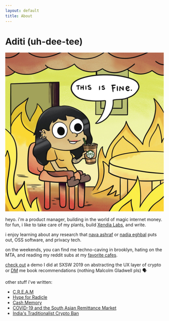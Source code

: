 ```yaml
---
layout: default
title: About
---
```


# Aditi (uh-dee-tee)

![aditi](/adit.jpg)

heyo. i'm a product manager, building in the world of magic internet money. for fun, i like to take care of my plants, build [Xendia Labs](https://www.xendialabs.com/), and write. 

i enjoy learning about any research that [nava ashraf](https://ashrafnava.wordpress.com/) or [nadia eghbal](https://nadiaeghbal.com/oss/) puts out, OSS software, and privacy tech.

on the weekends, you can find me techno-caving in brooklyn, hating on the MTA, and reading my reddit subs at my [favorite cafes](https://www.notion.so/cafe-workspots-80b6b55555524fe88185d20806e30967).

[check out](https://www.youtube.com/watch?v=NhHs1lPCzK0https://www.youtube.com/watch?v=NhHs1lPCzK0) a demo I did at SXSW 2019 on abstracting the UX layer of crypto or [DM](https://twitter.com/adeets_22) me book recommendations (nothing Malcolm Gladwell pls) 🗣

other stuff i've written: 
- [C.R.E.A.M](https://buttercup4pres.medium.com/c-r-e-a-m-e39e49a4a9fa) 
- [Hype for Radicle](https://buttercup4pres.medium.com/hype-for-radicle-957cfd03aaf8?source=---------0----------------------------) 
- [Cash Memory](https://onjuno.com/blog/what-is-cash-memory-and-why-fintechs-need-to-take-notice) 
- [COVID-19 and the South Asian Remittance Market](https://onjuno.com/blog/the-impact-of-covid-19-on-south-asian-remittance) 
- [India's Traditionalist Crypto Ban](https://thejuggernaut.com/article?id=7vkLiVyhWm5guuwTPcbTCl) 
